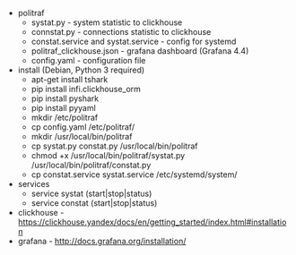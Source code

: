 * politraf
  * systat.py - system statistic to clickhouse
  * connstat.py - connections statistic to clickhouse
  * constat.service and systat.service - config for systemd
  * politraf_clickhouse.json - grafana dashboard (Grafana 4.4)
  * config.yaml - configuration file
* install (Debian, Python 3 required)
  * apt-get install tshark
  * pip install infi.clickhouse_orm
  * pip install pyshark
  * pip install pyyaml
  * mkdir /etc/politraf
  * cp config.yaml /etc/politraf/
  * mkdir /usr/local/bin/politraf
  * cp systat.py constat.py /usr/local/bin/politraf
  * chmod +x /usr/local/bin/politraf/systat.py /usr/local/bin/politraf/constat.py
  * cp constat.service systat.service /etc/systemd/system/
* services
  * service systat (start|stop|status)
  * service constat (start|stop|status)
* clickhouse - https://clickhouse.yandex/docs/en/getting_started/index.html#installation
* grafana - http://docs.grafana.org/installation/